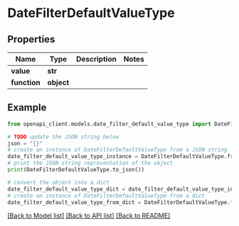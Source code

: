 # DateFilterDefaultValueType


## Properties

Name | Type | Description | Notes
------------ | ------------- | ------------- | -------------
**value** | **str** |  | 
**function** | **object** |  | 

## Example

```python
from openapi_client.models.date_filter_default_value_type import DateFilterDefaultValueType

# TODO update the JSON string below
json = "{}"
# create an instance of DateFilterDefaultValueType from a JSON string
date_filter_default_value_type_instance = DateFilterDefaultValueType.from_json(json)
# print the JSON string representation of the object
print(DateFilterDefaultValueType.to_json())

# convert the object into a dict
date_filter_default_value_type_dict = date_filter_default_value_type_instance.to_dict()
# create an instance of DateFilterDefaultValueType from a dict
date_filter_default_value_type_from_dict = DateFilterDefaultValueType.from_dict(date_filter_default_value_type_dict)
```
[[Back to Model list]](../README.md#documentation-for-models) [[Back to API list]](../README.md#documentation-for-api-endpoints) [[Back to README]](../README.md)


